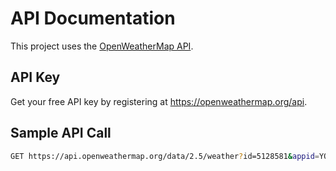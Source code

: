 #  API Documentation

This project uses the [OpenWeatherMap API](https://openweathermap.org/current).

##  API Key
Get your free API key by registering at https://openweathermap.org/api.

## Sample API Call

```bash
GET https://api.openweathermap.org/data/2.5/weather?id=5128581&appid=YOUR_API_KEY&units=metric

